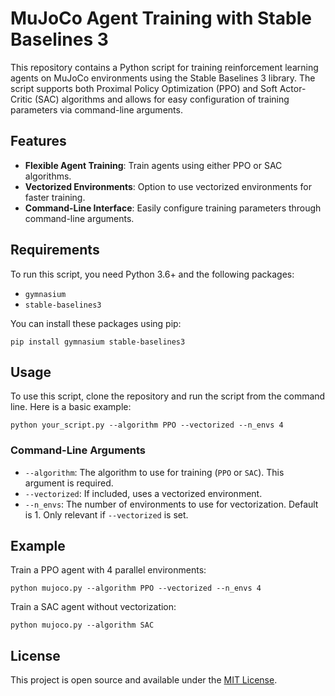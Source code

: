 
# MuJoCo Agent Training with Stable Baselines 3

This repository contains a Python script for training reinforcement learning agents on MuJoCo environments using the Stable Baselines 3 library. The script supports both Proximal Policy Optimization (PPO) and Soft Actor-Critic (SAC) algorithms and allows for easy configuration of training parameters via command-line arguments.

## Features

- **Flexible Agent Training**: Train agents using either PPO or SAC algorithms.
- **Vectorized Environments**: Option to use vectorized environments for faster training.
- **Command-Line Interface**: Easily configure training parameters through command-line arguments.

## Requirements

To run this script, you need Python 3.6+ and the following packages:
- `gymnasium`
- `stable-baselines3`

You can install these packages using pip:
```
pip install gymnasium stable-baselines3
```

## Usage

To use this script, clone the repository and run the script from the command line. Here is a basic example:

```
python your_script.py --algorithm PPO --vectorized --n_envs 4
```

### Command-Line Arguments

- `--algorithm`: The algorithm to use for training (`PPO` or `SAC`). This argument is required.
- `--vectorized`: If included, uses a vectorized environment.
- `--n_envs`: The number of environments to use for vectorization. Default is 1. Only relevant if `--vectorized` is set.

## Example

Train a PPO agent with 4 parallel environments:

```
python mujoco.py --algorithm PPO --vectorized --n_envs 4
```

Train a SAC agent without vectorization:

```
python mujoco.py --algorithm SAC
```

## License

This project is open source and available under the [MIT License](LICENSE).
